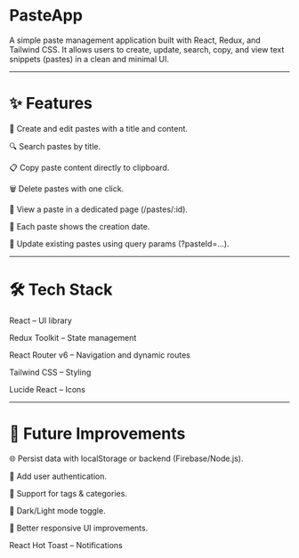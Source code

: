 # PasteApp

A simple paste management application built with React, Redux, and Tailwind CSS.
It allows users to create, update, search, copy, and view text snippets (pastes) in a clean and minimal UI.

---

# ✨ Features

📝 Create and edit pastes with a title and content.

🔍 Search pastes by title.

📋 Copy paste content directly to clipboard.

🗑️ Delete pastes with one click.

👀 View a paste in a dedicated page (/pastes/:id).

📅 Each paste shows the creation date.

🔄 Update existing pastes using query params (?pasteId=...).

---

# 🛠️ Tech Stack

React – UI library

Redux Toolkit – State management

React Router v6 – Navigation and dynamic routes

Tailwind CSS – Styling

Lucide React – Icons

---

# 🔮 Future Improvements

🌐 Persist data with localStorage or backend (Firebase/Node.js).

👤 Add user authentication.

📌 Support for tags & categories.

🌈 Dark/Light mode toggle.

📱 Better responsive UI improvements.

React Hot Toast – Notifications

